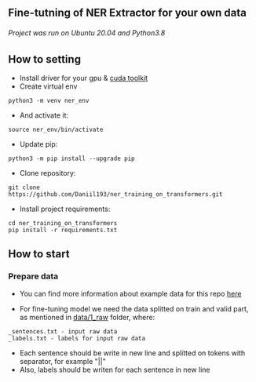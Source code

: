 ## Fine-tutning of NER Extractor for your own data

###### Project was run on Ubuntu 20.04 and Python3.8

## How to setting

 - Install driver for your gpu & [cuda toolkit](https://developer.nvidia.com/cuda-downloads?target_os=Linux&target_arch=x86_64&Distribution=Ubuntu&target_version=20.04&target_type=deb_network)
 - Create virtual env
 ```
 python3 -m venv ner_env
 ```
 - And activate it:
 ```
 source ner_env/bin/activate
 ```
 - Update pip:
 ```
 python3 -m pip install --upgrade pip
 ```
 - Clone repository:
```
git clone https://github.com/Daniil193/ner_training_on_transformers.git
```
- Install project requirements:
```
cd ner_training_on_transformers
pip install -r requirements.txt
```

## How to start

### Prepare data
- You can find more information about example data for this repo [here](https://github.com/dialogue-evaluation/RuNNE)

- For fine-tuning model we need the data splitted on train and valid part, as mentioned in [data/1_raw](https://github.com/Daniil193/ner_training_on_transformers/tree/main/data/1_raw) folder, where:
```
_sentences.txt - input raw data
_labels.txt - labels for input raw data
```
- Each sentence should be write in new line and splitted on tokens with separator, for example "||"
- Also, labels should be writen for each sentence in new line
